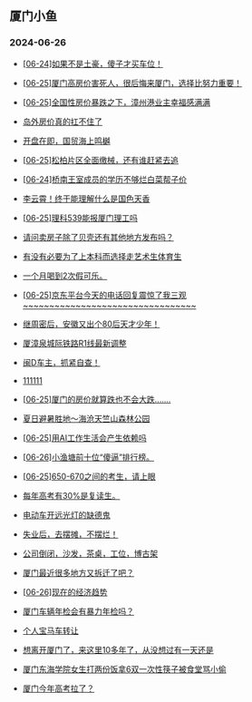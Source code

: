 ## 厦门小鱼 
### 2024-06-26

+ [[06-24]如果不是土豪，傻子才买车位！](http://bbs.xmfish.com/read-htm-tid-18209728.html)

+ [[06-25]厦门高房价害死人，很后悔来厦门，选择比努力重要！](http://bbs.xmfish.com/read-htm-tid-18209798.html)

+ [[06-25]全国性房价暴跌之下，漳州港业主幸福感满满](http://bbs.xmfish.com/read-htm-tid-18209905.html)

+ [岛外房价真的扛不住了](http://bbs.xmfish.com/read-htm-tid-18209875.html)

+ [开盘在即，国贸海上鸣樾](http://bbs.xmfish.com/read-htm-tid-18209823.html)

+ [[06-25]松柏片区全面缴械，还有谁赶紧去追](http://bbs.xmfish.com/read-htm-tid-18209820.html)

+ [[06-24]桥南王室成员的学历不够烂白菜帮子价](http://bbs.xmfish.com/read-htm-tid-18209727.html)

+ [李云霄！终于能理解什么是国色天香](http://bbs.xmfish.com/read-htm-tid-18209953.html)

+ [[06-25]理科539能报厦门理工吗](http://bbs.xmfish.com/read-htm-tid-18209903.html)

+ [请问卖房子除了贝壳还有其他地方发布吗？](http://bbs.xmfish.com/read-htm-tid-18209887.html)

+ [有没有必要为了上本科而选择走艺术生体育生](http://bbs.xmfish.com/read-htm-tid-18209982.html)

+ [一个月喝到2次假可乐。](http://bbs.xmfish.com/read-htm-tid-18209918.html)

+ [[06-25]京东平台今天的电话回复震惊了我三观~~~~~~~~~~~~~~~~~~~~~~~~~~~~~~~~~](http://bbs.xmfish.com/read-htm-tid-18209950.html)

+ [继周密后，安徽又出个80后天才少年！](http://bbs.xmfish.com/read-htm-tid-18210142.html)

+ [厦漳泉城际铁路R1线最新调整](http://bbs.xmfish.com/read-htm-tid-18210089.html)

+ [闽D车主，抓紧自查！](http://bbs.xmfish.com/read-htm-tid-18209969.html)

+ [111111](http://bbs.xmfish.com/read-htm-tid-18209962.html)

+ [[06-25]厦门的房价就算跌也不会大跌.......](http://bbs.xmfish.com/read-htm-tid-18210062.html)

+ [夏日避暑胜地～海沧天竺山森林公园](http://bbs.xmfish.com/read-htm-tid-18210047.html)

+ [[06-25]用AI工作生活会产生依赖吗](http://bbs.xmfish.com/read-htm-tid-18210039.html)

+ [[06-26]小渔塘前十位“傻逼”排行榜。](http://bbs.xmfish.com/read-htm-tid-18210255.html)

+ [[06-25]650-670之间的考生，请上眼](http://bbs.xmfish.com/read-htm-tid-18210002.html)

+ [每年高考有30%是复读生。](http://bbs.xmfish.com/read-htm-tid-18210222.html)

+ [电动车开远光灯的缺德鬼](http://bbs.xmfish.com/read-htm-tid-18210151.html)

+ [失业后，去摆摊，不摆烂！](http://bbs.xmfish.com/read-htm-tid-18210331.html)

+ [公司倒闭，沙发，茶桌，工位，博古架](http://bbs.xmfish.com/read-htm-tid-18210054.html)

+ [厦门最近很多地方又拆迁了吧？](http://bbs.xmfish.com/read-htm-tid-18210066.html)

+ [[06-26]现在的经济趋势](http://bbs.xmfish.com/read-htm-tid-18210355.html)

+ [厦门车辆年检会有暴力年检吗？](http://bbs.xmfish.com/read-htm-tid-18210120.html)

+ [个人宝马车转让](http://bbs.xmfish.com/read-htm-tid-18210080.html)

+ [想离开厦门了，来这里10多年了，从没想过有一天还是](http://bbs.xmfish.com/read-htm-tid-18210212.html)

+ [厦门东海学院女生打两份饭拿6双一次性筷子被食堂骂小偷](http://bbs.xmfish.com/read-htm-tid-18210190.html)

+ [厦门今年高考拉了？](http://bbs.xmfish.com/read-htm-tid-18210366.html)

